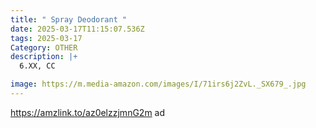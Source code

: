 ```yaml
---
title: " Spray Deodorant "
date: 2025-03-17T11:15:07.536Z
tags: 2025-03-17
Category: OTHER
description: |+
  6.XX, CC

image: https://m.media-amazon.com/images/I/71irs6j2ZvL._SX679_.jpg
---
```

https://amzlink.to/az0elzzjmnG2m   ad